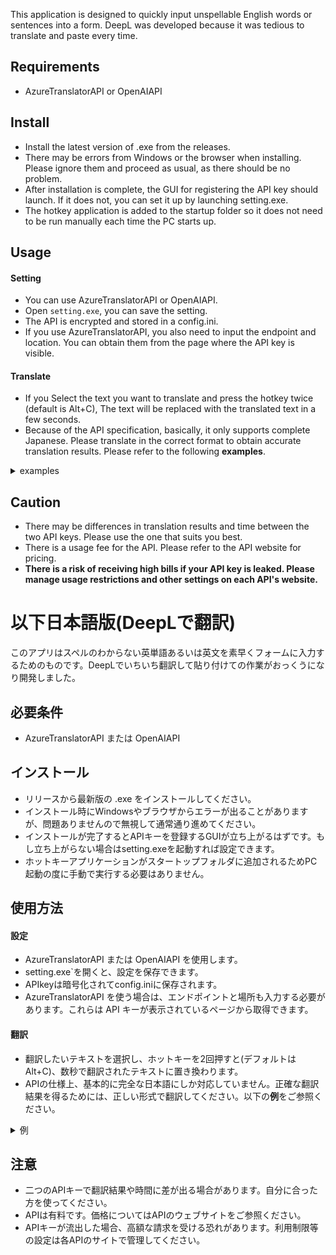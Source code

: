 This application is designed to quickly input unspellable English words or sentences into a form. DeepL was developed because it was tedious to translate and paste every time.


## Requirements
* AzureTranslatorAPI or OpenAIAPI
  
## Install
* Install the latest version of .exe from the releases.
* There may be errors from Windows or the browser when installing. Please ignore them and proceed as usual, as there should be no problem.
* After installation is complete, the GUI for registering the API key should launch. If it does not, you can set it up by launching setting.exe.
* The hotkey application is added to the startup folder so it does not need to be run manually each time the PC starts up.

## Usage
  #### Setting
  * You can use AzureTranslatorAPI or OpenAIAPI.  
  * Open `setting.exe`, you can save the setting.
  * The API is encrypted and stored in a config.ini.
  * If you use AzureTranslatorAPI, you also need to input the endpoint and location. You can obtain them from the page where the API key is visible.
  #### Translate
  * If you Select the text you want to translate and press the hotkey twice (default is Alt+C), The text will be replaced with the translated text in a few seconds.
  * Because of the API specification, basically, it only supports complete Japanese. Please translate in the correct format to obtain accurate   translation results. Please refer to the following **examples**.
<details>
<summary>examples</summary>

りんご → Apple  
あっぷる → Apple  
*あっぽーぺん → Appopen  
アッポーペン → Apple Pen  

*みかん → Mikan  
*おれんじ → orenji  
オレンジ → Orange  

*ぱいなっぽーぺん → Painappopen  
パイナッポーペン → Pineapple Pen  

*きゃっと → Kyatto  
キャット → Cat  
ねこ → Cat  
猫 → Cat  
🙀 → screaming cat face  

*さいころじかる → Sai Koro Jikaru  
サイコロジカル → Psychological  
心理的 → Psychological  

隣の客はよく柿食う客だ → The customer next to me is a customer who often eats persimmons.
</details>

## Caution
* There may be differences in translation results and time between the two API keys. Please use the one that suits you best.
* There is a usage fee for the API. Please refer to the API website for pricing.
* **There is a risk of receiving high bills if your API key is leaked. Please manage usage restrictions and other settings on each API's website.**
  
# 以下日本語版(DeepLで翻訳)

このアプリはスペルのわからない英単語あるいは英文を素早くフォームに入力するためのものです。DeepLでいちいち翻訳して貼り付けての作業がおっくうになり開発しました。

 
## 必要条件
* AzureTranslatorAPI または OpenAIAPI
  
## インストール
* リリースから最新版の .exe をインストールしてください。
* インストール時にWindowsやブラウザからエラーが出ることがありますが、問題ありませんので無視して通常通り進めてください。
* インストールが完了するとAPIキーを登録するGUIが立ち上がるはずです。もし立ち上がらない場合はsetting.exeを起動すれば設定できます。
* ホットキーアプリケーションがスタートップフォルダに追加されるためPC起動の度に手動で実行する必要はありません。

## 使用方法
  #### 設定
  * AzureTranslatorAPI または OpenAIAPI を使用します。 
  * setting.exe`を開くと、設定を保存できます。
  * APIkeyは暗号化されてconfig.iniに保存されます。
  * AzureTranslatorAPI を使う場合は、エンドポイントと場所も入力する必要があります。これらは API キーが表示されているページから取得できます。
  #### 翻訳
  * 翻訳したいテキストを選択し、ホットキーを2回押すと(デフォルトは Alt+C)、数秒で翻訳されたテキストに置き換わります。
  * APIの仕様上、基本的に完全な日本語にしか対応していません。正確な翻訳結果を得るためには、正しい形式で翻訳してください。以下の**例**をご参照ください。
<details>
<summary>例</summary>

りんご → Apple  
あっぷる → Apple  
*あっぽーぺん → Appopen  
アッポーペン → Apple Pen  

*みかん → Mikan  
*おれんじ → orenji  
オレンジ → Orange  

*ぱいなっぽーぺん → Painappopen  
パイナッポーペン → Pineapple Pen  

*きゃっと → Kyatto  
キャット → Cat  
ねこ → Cat  
猫 → Cat  
🙀 → screaming cat face  

*さいころじかる → Sai Koro Jikaru  
サイコロジカル → Psychological  
心理的 → Psychological  

隣の客はよく柿食う客だ → The customer next to me is a customer who often eats persimmons.
</details>

## 注意
* 二つのAPIキーで翻訳結果や時間に差が出る場合があります。自分に合った方を使ってください。
* APIは有料です。価格についてはAPIのウェブサイトをご参照ください。
* APIキーが流出した場合、高額な請求を受ける恐れがあります。利用制限等の設定は各APIのサイトで管理してください。
